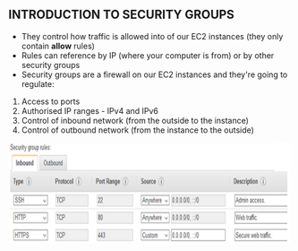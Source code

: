 ## INTRODUCTION TO SECURITY GROUPS

- They control how traffic is allowed into of our EC2 instances (they only contain **allow** rules)
- Rules can reference by IP (where your computer is from) or by other security groups 
- Security groups are a firewall on our EC2 instances and they're going to regulate:
1. Access to ports
2. Authorised IP ranges - IPv4 and IPv6
3. Control of inbound network (from the outside to the instance)
4. Control of outbound network (from the instance to the outside)

<p align="center">
  <img src="/Journey/10203/sg.PNG" width="700" height="180"></p>
